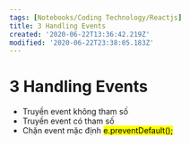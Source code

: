 ```yaml
---
tags: [Notebooks/Coding Technology/Reactjs]
title: 3 Handling Events
created: '2020-06-22T13:36:42.219Z'
modified: '2020-06-22T23:38:05.183Z'
---
```


# 3 Handling Events
- Truyền event không tham số
- Truyền event có tham số
- Chặn event mặc định <mark>e.preventDefault();</mark>
